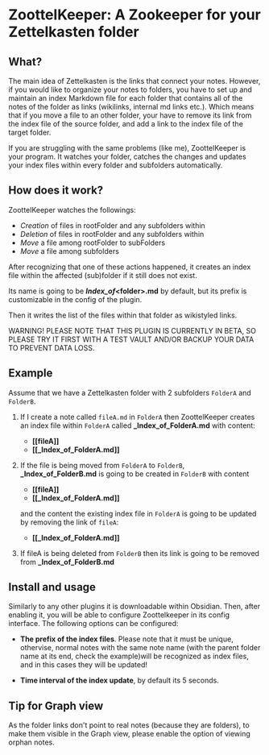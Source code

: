 

# ZoottelKeeper: A Zookeeper for your Zettelkasten folder

## What? 

The main idea of Zettelkasten is the links that connect your notes. However, if you would like to organize your notes to folders, you have to set up and maintain an index Markdown file for each folder that contains all of the notes of the folder as links (wikilinks, internal md links etc.).
Which means that if you move a file to an other folder, your have to remove its link from the index file of the source folder, and add a link to the index file of the target folder. 

If you are struggling with the same problems (like me), ZoottelKeeper is your program. It watches your folder, catches the changes and updates your index files within every folder and subfolders automatically.

## How does it work?
ZoottelKeeper watches the followings:

- _Creation_ of files in rootFolder and any subfolders within 
- _Deletion_ of files in rootFolder and any subfolders within 
- _Move_ a file among rootFolder to subFolders
- _Move_ a file among subfolders

After recognizing that one of these actions happened, it creates an index file within the affected (sub)folder if it still does not exist.

Its name is going to be **_Index_of_\<folder>.md** by default, but its prefix is customizable in the config of the plugin.

Then it writes the list of the files within that folder as wikistyled links. 

WARNING! PLEASE NOTE THAT THIS PLUGIN IS CURRENTLY IN BETA, SO PLEASE TRY IT FIRST WITH A TEST VAULT AND/OR BACKUP YOUR DATA TO PREVENT DATA LOSS. 

## Example

Assume that we have a Zettelkasten folder with 2 subfolders `FolderA` and `FolderB`.

1. If I create a note called `fileA.md` in `FolderA` then ZoottelKeeper creates an index file within `FolderA` called **_Index_of_FolderA.md** with content: 
    - **[[fileA]]**
    - **[[_Index_of_FolderA.md]]**

2. If the file is being moved from `FolderA` to `FolderB`, **_Index_of_FolderB.md** is going to be created in `FolderB` with content

    - **[[fileA]]**
    - **[[_Index_of_FolderA.md]]**

   and the content the existing index file in `FolderA` is going to be updated by removing the link of `fileA`:

    - **[[_Index_of_FolderA.md]]**

3. If fileA is being deleted from `FolderB` then its link is going to be removed from **_Index_of_FolderB.md**


## Install and usage

Similarly to any other plugins it is downloadable within Obsidian. Then, after enabling it, you will be able to configure Zoottelkeeper in its config interface. The following options can be configured:

- **The prefix of the index files**. Please note that it must be unique, othervise, normal notes with the same note name (with the parent folder name at its end, check the example)will be recognized as index files, and in this cases they will be updated! 

- **Time interval of the index update**, by default its 5 seconds. 

## Tip for Graph view

As the folder links don't point to real notes (because they are folders), to make them visible in the Graph view, please enable the option of viewing orphan notes.


